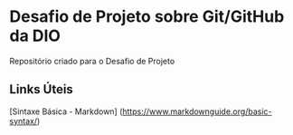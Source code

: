 # Desafio de Projeto sobre Git/GitHub da DIORepositório criado para o Desafio de Projeto## Links Úteis[Sintaxe Básica - Markdown] (https://www.markdownguide.org/basic-syntax/)